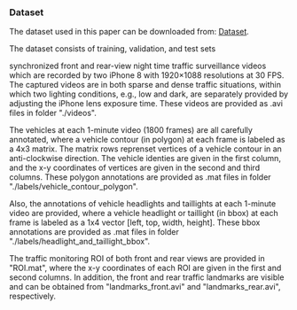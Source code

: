 ### Dataset
The dataset used in this paper can be downloaded from: [Dataset](https://drive.google.com/drive/folders/13jOnlugcSmGpu27-i477cq_AxN1kuV3X?usp=sharing). 

The dataset consists of training, validation, and test sets 


synchronized front and rear-view night time traffic surveillance videos which are recorded by two iPhone 8 with 1920×1088 resolutions at 30 FPS. The captured videos are in both sparse and dense traffic situations, within which two lighting conditions, e.g., low and dark, are separately provided by adjusting the iPhone lens exposure time. These videos are provided as .avi files in folder "./videos". 

The vehicles at each 1-minute video (1800 frames) are all carefully annotated, where a vehicle contour (in polygon) at each frame is labeled as a 4x3 matrix. The matrix rows reprenset vertices of a vehicle contour in an anti-clockwise direction. The vehicle identies are given in the first column, and the x-y coordinates of vertices are given in the second and third columns. These polygon annotations are provided as .mat files in folder "./labels/vehicle_contour_polygon". 

Also, the annotations of vehicle headlights and taillights at each 1-minute video are provided, where a vehicle headlight or taillight (in bbox) at each frame is labeled as a 1x4 vector [left, top, width, height]. These bbox annotations are provided as .mat files in folder "./labels/headlight_and_taillight_bbox". 

The traffic monitoring ROI of both front and rear views are provided in "ROI.mat", where the x-y coordinates of each ROI are given in the first and second columns. In addition, the front and rear traffic landmarks are visible and can be obtained from "landmarks_front.avi" and "landmarks_rear.avi", respectively.
